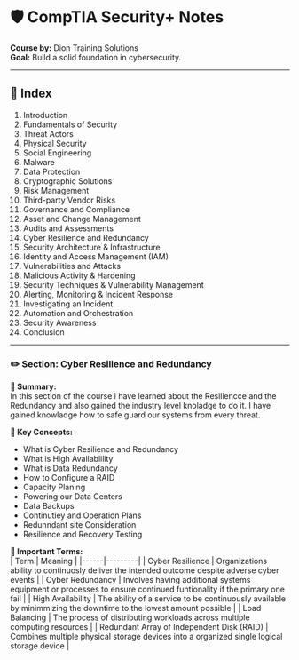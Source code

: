 # 🛡️ CompTIA Security+ Notes  
**Course by:** Dion Training Solutions  
**Goal:** Build a solid foundation in cybersecurity.


---

## 📘 Index

1. Introduction  
2. Fundamentals of Security  
3. Threat Actors  
4. Physical Security  
5. Social Engineering  
6. Malware  
7. Data Protection  
8. Cryptographic Solutions  
9. Risk Management  
10. Third-party Vendor Risks  
11. Governance and Compliance  
12. Asset and Change Management  
13. Audits and Assessments  
14. Cyber Resilience and Redundancy  
15. Security Architecture & Infrastructure  
16. Identity and Access Management (IAM)  
17. Vulnerabilities and Attacks  
18. Malicious Activity & Hardening  
19. Security Techniques & Vulnerability Management  
20. Alerting, Monitoring & Incident Response  
21. Investigating an Incident  
22. Automation and Orchestration  
23. Security Awareness  
24. Conclusion

---
### ✏️ Section: Cyber Resilience and Redundancy

**📌 Summary:**  
In this section of the course i have learned about the Resiliencce  and the Redundancy and also gained the industry level knoladge to do it. I have gained knowladge how to safe guard our systems from every threat.

**🧠 Key Concepts:**  
- What is Cyber Resilience and Redundancy 
- What is High Availablility
- What is Data Redundancy
- How to Configure a RAID
- Capacity Planing
- Powering our Data Centers
- Data Backups
- Continutiey and Operation Plans
- Redunndant site Consideration
- Resilience and Recovery Testing


**🔑 Important Terms:**  
| Term | Meaning |
|------|---------|
|   Cyber Resilience   |    Organizations ability to continuosly deliver the intended outcome despite adverse cyber events     |
|   Cyber Redundancy   |    Involves having additional systems equipment or processes to ensure continued funtionality if the primary one fail     |
|   High Availability    |    The ability of a service to be continuously available by minimmizing the downtime to the lowest amount possible      |
|   Load Balancing   |    The process of distributing workloads across multiple computing resources     |
|   Redundant Array of Independent Disk (RAID)   |    Combines multiple physical storage devices into a organized single logical storage device      |



